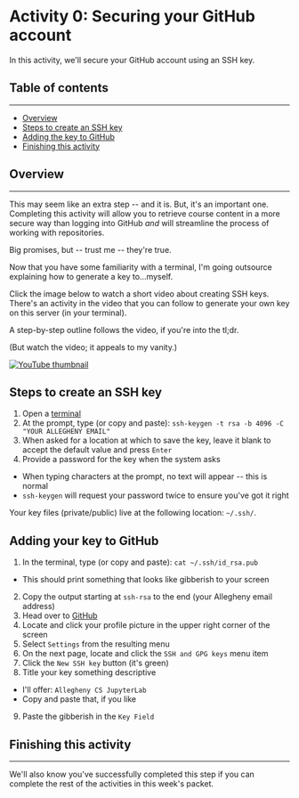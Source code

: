 # Activity 0: Securing your GitHub account

In this activity, we'll secure your GitHub account using an SSH key.

## Table of contents

---

* [Overview](#Overview)
* [Steps to create an SSH key](#Steps-to-create-an-SSH-key)
* [Adding the key to GitHub](#Adding-your-key-to-GitHub)
* [Finishing this activity](#Finishing-this-activity)

## Overview

---

This may seem like an extra step -- and it is. But, it's an important one. Completing this activity will allow you to retrieve course content in a more secure way than logging into GitHub _and_ will streamline the process of working with repositories.

Big promises, but -- trust me -- they're true.

Now that you have some familiarity with a terminal, I'm going outsource explaining how to generate a key to...myself. 

Click the image below to watch a short video about creating SSH keys. There's an activity in the video that you can follow to generate your own key on this server (in your terminal).

A step-by-step outline follows the video, if you're into the tl;dr.

(But watch the video; it appeals to my vanity.)

[![YouTube thumbnail](https://i3.ytimg.com/vi/qEPjUGQFmzQ/hqdefault.jpg)](https://www.youtube.com/watch?v=qEPjUGQFmzQ)

## Steps to create an SSH key

1. Open a [terminal](../README.md#Using-our-terminal)
2. At the prompt, type (or copy and paste): `ssh-keygen -t rsa -b 4096 -C "YOUR ALLEGHENY EMAIL"`
3. When asked for a location at which to save the key, leave it blank to accept the default value and press `Enter`
4. Provide a password for the key when the system asks
  * When typing characters at the prompt, no text will appear -- this is normal
  * `ssh-keygen` will request your password twice to ensure you've got it right

Your key files (private/public) live at the following location: `~/.ssh/`.

## Adding your key to GitHub

1. In the terminal, type (or copy and paste): `cat ~/.ssh/id_rsa.pub`
  * This should print something that looks like gibberish to your screen
2. Copy the output starting at `ssh-rsa` to the end (your Allegheny email address)
3. Head over to [GitHub](https://www.github.com)
4. Locate and click your profile picture in the upper right corner of the screen
5. Select `Settings` from the resulting menu
6. On the next page, locate and click the `SSH and GPG keys` menu item
7. Click the `New SSH key` button (it's green)
8. Title your key something descriptive
  * I'll offer: `Allegheny CS JupyterLab`
  * Copy and paste that, if you like
9. Paste the gibberish in the `Key Field`

## Finishing this activity

---

We'll also know you've successfully completed this step if you can complete the rest of the activities in this week's packet.